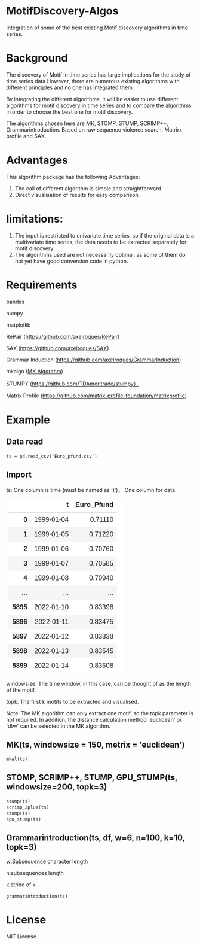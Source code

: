# MotifDiscovery-Algos
Integration of some of the best existing Motif discovery algorithms in time series.

# Background
The discovery of Motif in time series has large implications for the study of time series data.However, there are numerous existing algorithms with different principles and no one has integrated them.

By integrating the different algorithms, it will be easier to use different algorithms for motif discovery in time series and to compare the algorithms in order to choose the best one for motif discovery.

The algorithms chosen here are MK, STOMP, STUMP, SCRIMP++, Grammarintroduction.
Based on raw sequence violence search, Matrirx profile and SAX.

# Advantages

This algorithm package has the following Advantages:

1. The call of different algorithm is simple and straightforward
2. Direct visualisation of results for easy comparison

# limitations:
1. The input is restricted to univariate time series, so if the original data is a multivariate time series, the data needs to be extracted separately for motif discovery.
2. The algorithms used are not necessarily optimal, as some of them do not yet have good conversion code in python.

# Requirements
pandas

numpy

matplotlib

RePair (https://github.com/axelroques/RePair)

SAX (https://github.com/axelroques/SAX)

Grammar Induction (https://github.com/axelroques/GrammarInduction)

mkalgo ([MK Algorithm](https://github.com/saifuddin778/mkalgo#mkalgo-mk-algorithm)) 

STUMPY (https://github.com/TDAmeritrade/stumpy）

Matrix Profile (https://github.com/matrix-profile-foundation/matrixprofile)

# Example
## Data read
```
ts = pd.read_csv('Euro_pfund.csv')
```
## Import

ts: One column is time (must be named as 't')， One column for data. 

![Image text](https://github.com/7SiebenPunch/img-folder/blob/main/Testdata.png)

windowsize: The time window, in this case, can be thought of as the length of the motif.

topk: The first k motifs to be extracted and visualised.

Note: The MK algorithm can only extract one motif, so the topk parameter is not required. In addition, the distance calculation method 'euclidean' or 'dtw' can be selected in the MK algorithm.
      
## MK(ts, windowsize = 150, metrix = 'euclidean')

```
mkal(ts)
```
## STOMP, SCRIMP++, STUMP, GPU_STUMP(ts, windowsize=200, topk=3)

```
stomp(ts)
scrimp_2plus(ts)
stump(ts)
spu_stump(ts)
```

## Grammarintroduction(ts, df, w=6, n=100, k=10, topk=3) 
w:Subsequence character length

n:subsequences length

k:stride of k

```
grammarintroduction(ts)
```

# License
MIT License
